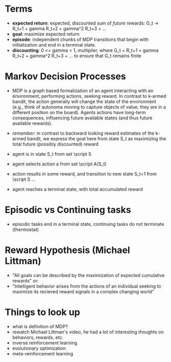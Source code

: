 # Terms

- **expected return**: expected, discounted sum of *future* rewards: G_t -> R_t+1 + gamma R_t+2 + gamma^2 R_t+3 + ...
- **goal**: maximize expected return
- **episode**: independent chunks of MDP transitions that begin with initialization and end in a terminal state.
- **discounting**: 0 <= gamma < 1, multiplier, where G_t = R_t+1 + gamma R_t+2 + gamma^2 R_t+3 + ... to ensure that G_t remains finite


# Markov Decision Processes

- MDP is a graph based formalization of an agent interacting with an environment, performing actions, seeking reward.  In contrast to k-armed bandit, the action generally will change the state of the environment (e.g., think of autonoma moving to capture objects of value; they are in a different position on the board).  Agents actions have long-term consequences, influencing future available states (and thus future available rewards).

- *remember*: in contrast to backward looking reward estimates of the k-armed bandit, we express the goal here from state S_t as maximizing the total future (possibly discounted) reward

- agent is in state S_t from set \script S
- agent selects action a from set \script A(S_t)
- action results in some reward, and transition to new state S_t+1 from \script S
...
- agent reaches a terminal state, with total accumulated reward


# Episodic vs Continuing tasks

- episodic tasks end in a terminal state, continuing tasks do not terminate (thermostat)


# Reward Hypothesis (Michael Littman)

- "All goals can be described by the maximization of expected cumulative rewards" or:
- "Intelligent behavior arises from the actions of an individual seeking to maximize its recieved reward signals in a complex changing world"


# Things to look up

- what is definition of MDP?
- rewatch Michael Littman's video, he had a lot of interesting thoughts on behaviors, rewards, etc.
- inverse reinforcement learning
- evolutionary optimization
- meta-reinforcement learning


